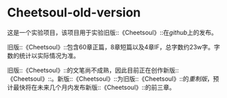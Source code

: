 # Cheetsoul-old-version
这是一个实验项目，该项目用于实验旧版::《Cheetsoul》::在*github*上的发布。

旧版::《Cheetsoul》::包含60章正篇，8章短篇以及4章IF，总字数约23w字。字数的统计以实际情况为准。

旧版::《Cheetsoul》::的文笔尚不成熟，因此目前正在创作新版::《Cheetsoul》::。新版::《Cheetsoul》::为旧版::《Cheetsoul》::的*重制版*，预计最快将在未来几个月内发布新版::《Cheetsoul》::的前三章。
